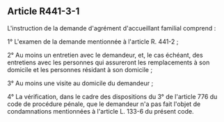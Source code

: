 ## Article R441-3-1

L'instruction de la demande d'agrément d'accueillant familial comprend :

1° L'examen de la demande mentionnée à l'article R. 441-2 ;

2° Au moins un entretien avec le demandeur, et, le cas échéant, des entretiens avec les personnes qui
assureront les remplacements à son domicile et les personnes résidant à son domicile ;

3° Au moins une visite au domicile du demandeur ;

4° La vérification, dans le cadre des dispositions du 3° de l'article 776 du code de procédure pénale, que le
demandeur n'a pas fait l'objet de condamnations mentionnées à l'article L. 133-6 du présent code.

